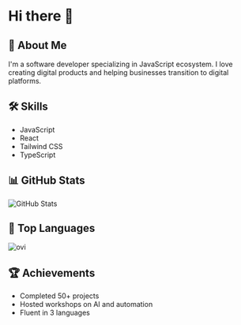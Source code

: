 # Hi there 👋

## 🚀 About Me
I'm a software developer specializing in JavaScript ecosystem. I love creating digital products and helping businesses transition to digital platforms.

## 🛠️ Skills
- JavaScript
- React
- Tailwind CSS
- TypeScript

## 📊 GitHub Stats
![GitHub Stats](https://github-readme-stats.vercel.app/api?username=and27&show_icons=true&theme=radical)

## 🌟 Top Languages
<img src="https://github-readme-stats.vercel.app/api/top-langs?username=and27&size_weight=0.3&count_weight=0.6&show_icons=true&locale=en&layout=compact&theme=chartreuse-dark" alt="ovi" />

## 🏆 Achievements
- Completed 50+ projects
- Hosted workshops on AI and automation
- Fluent in 3 languages

